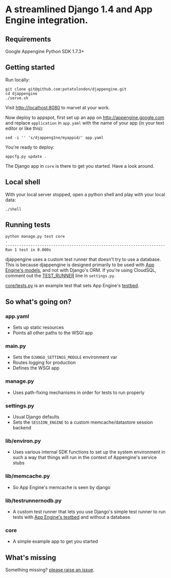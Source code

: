 # A streamlined Django 1.4 and App Engine integration.

## Requirements

Google Appengine Python SDK 1.7.3+

## Getting started

Run locally:

    git clone git@github.com:potatolondon/djappengine.git
    cd djappengine
    ./serve.sh

Visit <http://localhost:8080> to marvel at your work.

Now deploy to appspot, first set up an app on <http://appengine.google.com> and replace `application` in `app.yaml` with the name of your app (in your text editor or like this):

    sed -i '' 's/djappeng1ne/myappid/' app.yaml

You're ready to deploy:

    appcfg.py update .

The Django app in `core` is there to get you started. Have a look around.

## Local shell

With your local server stopped, open a python shell and play with your local data:

    ./shell

## Running tests

    python manage.py test core
    .
    ----------------------------------------------------------------------
    Ran 1 test in 0.000s

djappengine uses a custom test runner that doesn't try to use a database. This is because djappengine is designed primarily to be used with 
[App Engine's models](https://developers.google.com/appengine/docs/python/datastore/datamodeling), and not with Django's ORM. If you're using
CloudSQL, comment out the [TEST_RUNNER](https://github.com/potatolondon/djappengine/blob/master/settings.py#L29) line in `settings.py`.

[core/tests.py](https://github.com/potatolondon/djappengine/blob/master/core/tests.py) is an example test that sets App Engine's 
[testbed](https://developers.google.com/appengine/docs/python/tools/localunittesting).

## So what's going on?

### app.yaml

- Sets up static resources
- Points all other paths to the WSGI app

### main.py

- Sets the `DJANGO_SETTINGS_MODULE` environment var
- Routes logging for production
- Defines the WSGI app

### manage.py

- Uses path-fixing mechanisms in order for tests to run properly

### settings.py

- Usual Django defaults
- Sets the `SESSION_ENGINE` to a custom memcache/datastore session backend

### lib/environ.py

- Uses various internal SDK functions to set up the system environment in such a way that things will run in the context of Appengine's service stubs

### lib/memcache.py

- So App Engine's memcache is seen by django

### lib/testrunnernodb.py

- A custom test runner that lets you use Django's simple test runner to run tests with [App Engine's testbed](https://developers.google.com/appengine/docs/python/tools/localunittesting) and without a database.

### core

- A simple example app to get you started


## What's missing

Something missing? [please raise an issue](https://github.com/potatolondon/djappengine/issues?state=open).
